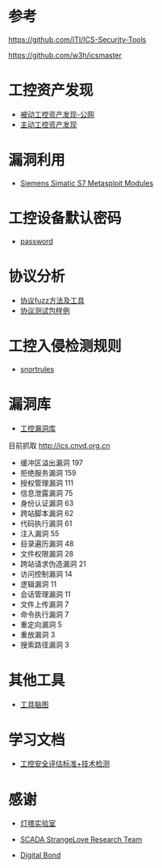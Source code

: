 # 参考

https://github.com/ITI/ICS-Security-Tools

https://github.com/w3h/icsmaster


# 工控资产发现
* [被动工控资产发现-公网](dorks/scada-googledorks.pdf)
* [主动工控资产发现](nsescripts/)



# 漏洞利用
* [Siemens Simatic S7 Metasploit Modules](msf/)

# 工控设备默认密码
* [password](passwddata/)

# 协议分析
* [协议fuzz方法及工具](protocolfuzztools/)
* [协议测试包样例](pcap/)


# 工控入侵检测规则
* [snortrules](snortrules/)


# 漏洞库
* [工控漏洞库](vuldb/data/vuldb.txt)

目前抓取
http://ics.cnvd.org.cn

* 缓冲区溢出漏洞	197
* 拒绝服务漏洞	159
* 授权管理漏洞	111
* 信息泄露漏洞	75
* 身份认证漏洞	63
* 跨站脚本漏洞	62
* 代码执行漏洞	61
* 注入漏洞	55
* 目录遍历漏洞	48
* 文件权限漏洞	28
* 跨站请求伪造漏洞	21
* 访问控制漏洞	14
* 逻辑漏洞	11
* 会话管理漏洞	11
* 文件上传漏洞	7
* 命令执行漏洞	7
* 重定向漏洞	5
* 重放漏洞	3
* 搜索路径漏洞	3

# 其他工具
* [工具脑图](http://naotu.baidu.com/file/eec82de9268dd23332b483be32b5e7b0?token=e091a5a38dc5f23c)

# 学习文档
* [工控安全评估标准+技术检测](document)

# 感谢
* [灯塔实验室](http://plcscan.org/blog/)

* [SCADA StrangeLove Research Team](http://scadastrangelove.blogspot.com/)

* [Digital Bond](http://www.digitalbond.com/)




